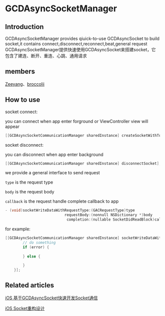 # GCDAsyncSocketManager

## Introduction
GCDAsyncSocketManager provides qiuick-to-use GCDAsyncSocket to build socket,it contains connect,disconnect,reconnect,beat,general request<br>
GCDAsyncSocketManager提供快速使用GCDAsyncSocket来搭建socket，它包含了建连、断开、重连、心跳、通用请求<br>

## members

[Zeeyang](https://github.com/Yuzeyang)、[broccolii](https://github.com/broccolii)

## How to use
socket connect:

you can connect when app enter forground or ViewController view will appear

```objective-c
[[GCDAsyncSocketCommunicationManager sharedInstance] createSocketWithToken:@"your token" channel:@"your communication channel"];
```
socket disconnect:

you can disconnect when app enter background

```objective-c
[[GCDAsyncSocketCommunicationManager sharedInstance] disconnectSocket];
```
we provide a general interface to send request

`type` is the request type 

`body` is the request body

`callback` is the request handle complete callback to app

```objective-c
- (void)socketWriteDataWithRequestType:(GACRequestType)type
                           requestBody:(nonnull NSDictionary *)body
                            completion:(nullable SocketDidReadBlock)callback;
```

for example:

```objective-c
[[GCDAsyncSocketCommunicationManager sharedInstance] socketWriteDataWithRequestType:GACRequestType_GetConversationsList requestBody:requestBody completion:^(NSError * _Nullable error, id  _Nullable data) {
        // do something
        if (error) {
            
        } else {
            
        }
    }];
```

## Related articles

[iOS 基于GCDAsyncSocket快速开发Socket通信](http://zeeyang.com/2016/01/17/GCDAsyncSocket-socket/)

[iOS Socket重构设计](http://zeeyang.com/2016/06/22/GCDAsyncSocket-socket-optimize/)